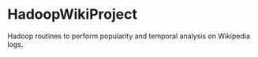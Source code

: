 HadoopWikiProject
=================

Hadoop routines to perform popularity and temporal analysis on Wikipedia logs.
